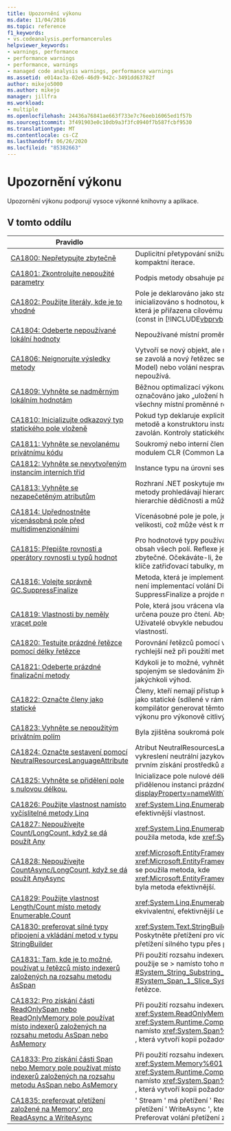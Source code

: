 ```yaml
---
title: Upozornění výkonu
ms.date: 11/04/2016
ms.topic: reference
f1_keywords:
- vs.codeanalysis.performancerules
helpviewer_keywords:
- warnings, performance
- performance warnings
- performance, warnings
- managed code analysis warnings, performance warnings
ms.assetid: e014ac3a-02e6-46d9-942c-3491dd63782f
author: mikejo5000
ms.author: mikejo
manager: jillfra
ms.workload:
- multiple
ms.openlocfilehash: 24436a76841ae663f733e7c76eeb16065ed1f57b
ms.sourcegitcommit: 3f491903e0c10db9a3f3fc0940f7b587fcbf9530
ms.translationtype: MT
ms.contentlocale: cs-CZ
ms.lasthandoff: 06/26/2020
ms.locfileid: "85382663"
---
```

# <a name="performance-warnings"></a>Upozornění výkonu
Upozornění výkonu podporují vysoce výkonné knihovny a aplikace.

## <a name="in-this-section"></a>V tomto oddílu

| Pravidlo | Popis |
| - | - |
| [CA1800: Nepřetypujte zbytečně](../code-quality/ca1800.md) | Duplicitní přetypování snižuje výkon, zvláště když jsou přetypování vykonána v příkazech kompaktní iterace. |
| [CA1801: Zkontrolujte nepoužité parametry](../code-quality/ca1801.md) | Podpis metody obsahuje parametr, který není použit v těle metody. |
| [CA1802: Použijte literály, kde je to vhodné](../code-quality/ca1802.md) | Pole je deklarováno jako static a jen pro čtení (Shared a ReadOnly in [!INCLUDE[vbprvb](../code-quality/includes/vbprvb_md.md)] ) a je inicializováno s hodnotou, která je v době kompilace Compute. Vzhledem k tomu, že hodnota, která je přiřazena cílovému poli je COMPUTE v době kompilace, změňte deklaraci na pole const (const in [!INCLUDE[vbprvb](../code-quality/includes/vbprvb_md.md)] ), aby se hodnota vypočítala v době kompilace místo v době běhu. |
| [CA1804: Odeberte nepoužívané lokální hodnoty](../code-quality/ca1804.md) | Nepoužívané místní proměnné a zbytečná přiřazení zvětšují velikost sestavení a snižují výkon. |
| [CA1806: Neignorujte výsledky metody](../code-quality/ca1806.md) | Vytvoří se nový objekt, ale nikdy se nepoužívá, nebo metoda, která vytvoří a vrátí nový řetězec, se zavolá a nový řetězec se nikdy nepoužije nebo metoda modelu COM (Component Object Model) nebo volání nespravovaného kódu vrátí hodnotu HRESULT nebo kód chyby, který se nikdy nepoužívá. |
| [CA1809: Vyhněte se nadměrným lokálním hodnotám](../code-quality/ca1809.md) | Běžnou optimalizací výkonu je uložení hodnoty v registru procesoru místo v paměti, což je označováno jako „uložení hodnoty do registru“.  Chcete-li zvýšit pravděpodobnost, že jsou všechny místní proměnné registrován, omezte počet místních proměnných na 64. |
| [CA1810: Inicializujte odkazový typ statického pole vloženě](../code-quality/ca1810.md) | Pokud typ deklaruje explicitní statický konstruktor, kompilátor just-in-time (JIT) ke každé statické metodě a konstruktoru instance tohoto typu přidá kontrolu, zda již byl dříve statický konstruktor zavolán. Kontroly statického konstruktoru mohou snížit výkon. |
| [CA1811: Vyhněte se nevolanému privátnímu kódu](../code-quality/ca1811.md) | Soukromý nebo interní člen (na úrovni sestavení) nemá volající v sestavení, není vyvolán modulem CLR (Common Language Runtime) a není vyvolán delegátem. |
| [CA1812: Vyhněte se nevytvořeným instancím interních tříd](../code-quality/ca1812.md) | Instance typu na úrovni sestavení není vytvořena kódem v sestavení. |
| [CA1813: Vyhněte se nezapečetěným atributům](../code-quality/ca1813.md) | Rozhraní .NET poskytuje metody pro načítání vlastních atributů. Ve výchozím nastavení tyto metody prohledávají hierarchii dědičnosti atributů. Zapečetění atributu eliminuje prohledávání hierarchie dědičnosti a může zlepšit výkon. |
| [CA1814: Upřednostněte vícenásobná pole před multidimenzionálními](../code-quality/ca1814.md) | Vícenásobné pole je pole, jehož prvky jsou pole. Pole, která tvoří prvky, mohou mít různé velikosti, což může vést k menšímu množství nevyužitého prostoru pro některé sady dat. |
| [CA1815: Přepište rovnosti a operátory rovnosti u typů hodnot](../code-quality/ca1815.md) | Pro hodnotové typy používá zděděná implementace metody Equals knihovnu reflexe a porovnává obsah všech polí. Reflexe je výpočetně náročná a porovnání rovnosti všech polí může být zbytečné. Očekáváte-li, že uživatelé budou porovnávat nebo třídit instance či je používat jako klíče zatřiďovací tabulky, měl by typ hodnoty implementovat metodu Equals. |
| [CA1816: Volejte správně GC.SuppressFinalize](../code-quality/ca1816.md) | Metoda, která je implementací metody Dispose, nevolá GC. SuppressFinalize nebo metoda, která není implementací volání Dispose, uvolňuje GC. SuppressFinalize nebo metoda volá GC. SuppressFinalize a projde něco jiného než to (jsem já v [!INCLUDE[vbprvb](../code-quality/includes/vbprvb_md.md)] ). |
| [CA1819: Vlastnosti by neměly vracet pole](../code-quality/ca1819.md) | Pole, která jsou vrácena vlastnostmi, nejsou chráněna proti zápisu, a to i v případě, že je vlastnost určena pouze pro čtení. Abyste pole ochránili před změnou, musí vlastnost vrátit kopii tohoto pole. Uživatelé obvykle nebudou rozumět nepříznivým výkonnostním důsledkům volání těchto vlastností. |
| [CA1820: Testujte prázdné řetězce pomocí délky řetězce](../code-quality/ca1820.md) | Porovnání řetězců pomocí vlastnosti String.Length nebo metody String.IsNullOrEmpty je výrazně rychlejší než při použití metody Equals. |
| [CA1821: Odeberte prázdné finalizační metody](../code-quality/ca1821.md) | Kdykoli je to možné, vyhněte se použití finalizačních metod kvůli dodatečným nárokům na výkon spojeným se sledováním životního cyklu objektu. Prázdná finalizační metoda vyvolává režii bez jakýchkoli výhod. |
| [CA1822: Označte členy jako statické](../code-quality/ca1822.md) | Členy, kteří nemají přístup k datům instance nebo metodám instance volání, mohou být označeny jako statické (sdílené v rámci [!INCLUDE[vbprvb](../code-quality/includes/vbprvb_md.md)] ). Po označení metod jako statických bude kompilátor generovat těmto členům nevirtuální místa volání. Tím lze dosáhnout měřitelného zisku výkonu pro výkonově citlivý kód. |
| [CA1823: Vyhněte se nepoužitým privátním polím](../code-quality/ca1823.md) | Byla zjištěna soukromá pole, která v rámci sestavení zjevně nejsou přístupná. |
| [CA1824: Označte sestavení pomocí NeutralResourcesLanguageAttribute](../code-quality/ca1824.md) | Atribut NeutralResourcesLanguage informuje správce prostředků o jazyku použitém pro vykreslení neutrální jazykové verze prostředků pro sestavení. To zlepšuje výkon vyhledávání při prvním získání prostředků a může zmenšit vaši pracovní sadu. |
| [CA1825: Vyhněte se přidělení pole s nulovou délkou.](../code-quality/ca1825.md) | Inicializace pole nulové délky vede k nepotřebnému přidělení paměti. Místo toho použijte staticky přidělenou instanci prázdného pole voláním <xref:System.Array.Empty%2A?displayProperty=nameWithType> . Přidělení paměti se sdílí ve všech voláních této metody. |
| [CA1826: Použijte vlastnost namísto vyčíslitelné metody Linq](../code-quality/ca1826.md) | <xref:System.Linq.Enumerable>Metoda LINQ byla použita pro typ, který podporuje ekvivalentní, efektivnější vlastnost. |
| [CA1827: Nepoužívejte Count/LongCount, když se dá použít Any](../code-quality/ca1827.md) | <xref:System.Linq.Enumerable.Count%2A>nebo <xref:System.Linq.Enumerable.LongCount%2A> se použila metoda, kde <xref:System.Linq.Enumerable.Any%2A> by byla metoda efektivnější. |
| [CA1828: Nepoužívejte CountAsync/LongCount, když se dá použít AnyAsync](../code-quality/ca1828.md) | <xref:Microsoft.EntityFrameworkCore.EntityFrameworkQueryableExtensions.CountAsync%2A>nebo <xref:Microsoft.EntityFrameworkCore.EntityFrameworkQueryableExtensions.LongCountAsync%2A> se použila metoda, kde <xref:Microsoft.EntityFrameworkCore.EntityFrameworkQueryableExtensions.AnyAsync%2A> by byla metoda efektivnější. |
| [CA1829: Použijte vlastnost Length/Count místo metody Enumerable.Count](../code-quality/ca1829.md) | <xref:System.Linq.Enumerable.Count%2A>Metoda LINQ byla použita pro typ, který podporuje ekvivalentní, efektivnější `Length` nebo `Count` vlastnost. |
| [CA1830: preferovat silné typy připojení a vkládání metod v typu StringBuilder](../code-quality/ca1830.md) | <xref:System.Text.StringBuilder.Append%2A>a <xref:System.Text.StringBuilder.Insert%2A> Poskytněte přetížení pro více typů za řetězec System. String.  Pokud je to možné, preferovat přetížení silného typu přes použití rozhraní ToString () a přetížení založeného na řetězci. |
| [CA1831: Tam, kde je to možné, používat u řetězců místo indexerů založených na rozsahu metodu AsSpan](../code-quality/ca1831.md) | Při použití rozsahu indexeru na řetězec a implicitně přiřadíte hodnotu ReadOnlySpan &lt; typu char, použije se &gt; namísto toho metoda <xref:System.String.Substring%2A?#System_String_Substring_System_Int32_System_Int32_> <xref:System.Span%601.Slice%2A?#System_Span_1_Slice_System_Int32_System_Int32_> , která vytvoří kopii požadované části řetězce. |
| [CA1832: Pro získání části ReadOnlySpan nebo ReadOnlyMemory pole používat místo indexerů založených na rozsahu metodu AsSpan nebo AsMemory](../code-quality/ca1832.md) | Při použití rozsahu indexeru v poli a implicitně přiřadí hodnotu <xref:System.ReadOnlySpan%601> <xref:System.ReadOnlyMemory%601> typu nebo, bude <xref:System.Runtime.CompilerServices.RuntimeHelpers.GetSubArray%2A> použita metoda namísto <xref:System.Span%601.Slice%2A?#System_Span_1_Slice_System_Int32_System_Int32_> , která vytvoří kopii požadované části pole. |
| [CA1833: Pro získání části Span nebo Memory pole používat místo indexerů založených na rozsahu metodu AsSpan nebo AsMemory](../code-quality/ca1833.md) | Při použití rozsahu indexeru v poli a implicitně přiřadí hodnotu <xref:System.Span%601> <xref:System.Memory%601> typu nebo, bude <xref:System.Runtime.CompilerServices.RuntimeHelpers.GetSubArray%2A> použita metoda namísto <xref:System.Span%601.Slice%2A?#System_Span_1_Slice_System_Int32_System_Int32_> , která vytvoří kopii požadované části pole. |
| [CA1835: preferovat přetížení založené na Memory' pro ReadAsync a WriteAsync](../code-quality/ca1835.md) | ' Stream ' má přetížení ' ReadAsync ', které jako první argument přebírá ' paměť &lt; Byte &gt; ' a přetížení ' WriteAsync ', které jako první argument přebírá ' &lt; ReadOnlyMemory byte &gt; '. Preferovat volání přetížení založeného na paměti, což je efektivnější. |
